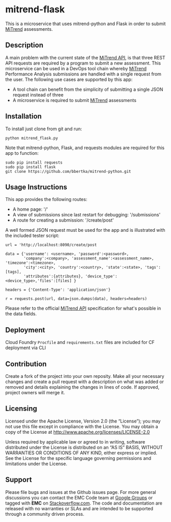 mitrend-flask
======================
This is a microservice that uses mitrend-python and Flask in order to submit [MiTrend](http://mitrend.com) assessments.

## Description
A main problem with the current state of the [MiTrend API](http://mitrend.com/#api), is that three REST API requests are required by a program to submit a new assessment. This microservice can be used in a DevOps tool chain whereby [MiTrend](http://mitrend.com) Performance Analysis submissions are handled with a single request from the user.
The following use cases are supported by this app:
- A tool chain can benefit from the simplicity of submitting a single JSON request instead of three
- A microservice is required to submit [MiTrend](http://mitrend.com) assessments

## Installation
To install just clone from git and run:
```
python mitrend_flask.py
```
Note that mitrend-python, Flask, and requests modules are required for this app to function:
```
sudo pip install requests
sudo pip install flask
git clone https://github.com/bbertka/mitrend-python.git
```

## Usage Instructions
This app provides the following routes:
- A home page: '/'
- A view of submissions since last restart for debugging: '/submissions'
- A route for creating a submission: '/create/post'

A well formed JSON request must be used for the app and is illustrated with the included tester script:
```
url = 'http://localhost:8090/create/post

data = {'username': <username>, 'password':<password>,
        'company':<company>, 'assessment_name':<assessment_name>, 'timezone':<timezone>,
        'city':<city>, 'country':<country>, 'state':<state>, 'tags':[tags],
        'attributes':{attributes}, 'device_type':<device_type>,'files':[files] }

headers = {'Content-Type': 'application/json'}

r = requests.post(url, data=json.dumps(data), headers=headers)
```
Please refer to the official [MiTrend API](http://mitrend.com/#api) specification for what's possible in the data fields.

## Deployment
Cloud Foundry ```Procfile``` and ```requirements.txt``` files are included for CF deployment via CLI

## Contribution
Create a fork of the project into your own reposity. Make all your necessary changes and create a pull request with a description on what was added or removed and details explaining the changes in lines of code. If approved, project owners will merge it.

Licensing
---------
Licensed under the Apache License, Version 2.0 (the “License”); you may not use this file except in compliance with the License. You may obtain a copy of the License at <http://www.apache.org/licenses/LICENSE-2.0>

Unless required by applicable law or agreed to in writing, software distributed under the License is distributed on an “AS IS” BASIS, WITHOUT WARRANTIES OR CONDITIONS OF ANY KIND, either express or implied. See the License for the specific language governing permissions and limitations under the License.

Support
-------
Please file bugs and issues at the Github issues page. For more general discussions you can contact the EMC Code team at <a href="https://groups.google.com/forum/#!forum/emccode-users">Google Groups</a> or tagged with **EMC** on <a href="https://stackoverflow.com">Stackoverflow.com</a>. The code and documentation are released with no warranties or SLAs and are intended to be supported through a community driven process.
